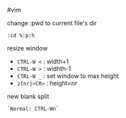 #vim

change :pwd to current file's dir

    :cd %:p:h
    
resize window
    
* `CTRL-W <` : width+1
* `CTRL-W >` : widhth-1
* `CTRL-W _` : set window to max height
* `z{nr}<CR>` : height=nr

new blank split

    `Normal: CTRL-Wn` 
